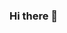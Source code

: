 ### Hi there 👋

<!--
**BreadForMen/BreadForMen** is a ✨ _special_ ✨ repository because its `README.md` (this file) appears on your GitHub profile.

Here are some ideas to get you started:
###
###- 🔭 I’m currently working on creating an all-in-one, gluten-free, farm-raised, non-GMO loaf of bread.
###- 🌱 I’m currently learning how to create said loaf.
###- 👯 I’m looking to collaborate on others who would like to create an all-in-one, gluten-free, farm-raised, non-GMO loaf of bread.
###- 🤔 I’m looking for help with my adventure because I am simply bread... for men.
###- 💬 Ask me about your favourite type of bread. White, whole-wheat, whole-grain, anything you can think of.
###- 📫 How to reach me: breadformen@gmail.com
###- 😄 Pronouns: toast, loaf, breaddy, honestly, just call me whatever. I don't care.
###- ⚡ Fun fact: Hey - Did you know that a rolled up piece of white bread was used to erase graphite before rubber erasers were invented?
-->
